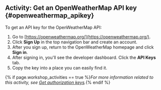 ## <i class="fa fa-user-circle"></i> Activity: Get an OpenWeatherMap API key {#openweathermap_apikey}

To get an API key for the OpenWeatherMap API:

1.  Go to [https://openweathermap.org/](https://openweathermap.org/).
2.  Click **Sign Up** in the top navigation bar and create an account.
3.  After you sign up, return to the OpenWeatherMap homepage and click **Sign in**.
4.  After signing in, you'll see the developer dashboard. Click the **API Keys** tab.
5.  Copy the key into a place you can easily find it.

{% if page.workshop_activities == true %}*For more information related to this activity, see [Get authorization keys](docapis_get_auth_keys.html).*{% endif %}

